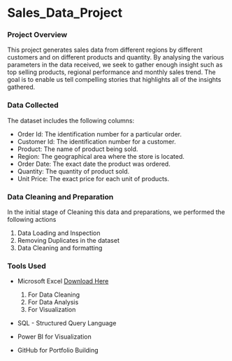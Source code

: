 # Sales_Data_Project

### Project Overview
This project generates sales data from different regions by different customers and on different products and quantity. By analysing the various parameters in the data received, we seek to gather enough insight such as top selling products, regional performance and monthly sales trend. The goal is to enable us tell compelling stories that highlights all of the insights gathered.

### Data Collected
The dataset includes the following columns:

- Order Id:  The identification number for a particular order.
- Customer Id: The identification number for a customer.
- Product: The name of product being sold.
- Region: The geographical area where the store is located.
- Order Date: The exact date the product was ordered.
- Quantity: The quantity of product sold.
- Unit Price: The exact price for each unit of products.

### Data Cleaning and Preparation
In the initial stage of Cleaning this data and preparations, we performed the following actions
1. Data Loading and Inspection
2. Removing Duplicates in the dataset
3. Data Cleaning and formatting

### Tools Used
- Microsoft Excel [Download Here](https://www.microsoft.com)
  1. For Data Cleaning
  2. For Data Analysis
  3. For Visualization
     
- SQL - Structured Query Language
- Power BI for Visualization
- GitHub for Portfolio Building
   
### 

   

